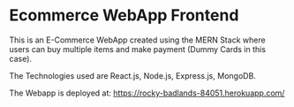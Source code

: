# Ecommerce WebApp Frontend

This is an E-Commerce WebApp created using the MERN Stack where users can buy multiple items and make payment (Dummy Cards in this case).

The Technologies used are React.js, Node.js, Express.js, MongoDB.

The Webapp is deployed at: https://rocky-badlands-84051.herokuapp.com/
